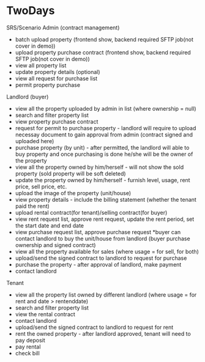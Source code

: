 # TwoDays

SRS/Scenario
Admin (contract management)
- batch upload property (frontend show, backend required SFTP job(not cover in demo))
- upload property purchase contract (frontend show, backend required SFTP job(not cover in demo))
- view all property list
- update property details (optional)
- view all request for purchase list
- permit property purchase

Landlord (buyer)
- view all the property uploaded by admin in list (where ownership = null)
- search and filter property list
- view property purchase contract
- request for permit to purchase property - landlord will require to upload necessay document to gain approval from admin (contract signed and uploaded here)
- purchase property (by unit) - after permitted, the landlord will able to buy property and once purchasing is done he/she will be the owner of the property
- view all the property owned by him/herself - will not show the sold property (sold property will be soft deleted)
- update the property owned by him/herself - furnish level, usage, rent price, sell price, etc.
- upload the image of the property (unit/house)
- view property details - include the billing statement (whether the tenant paid the rent)
- upload rental contract(for tenant)/selling contract(for buyer)
- view rent request list, approve rent request, update the rent period, set the start date and end date
- view purchase request list, approve purchase request
*buyer can contact landlord to buy the unit/house from landlord (buyer purchase ownership and signed contract)
- view all the property available for sales (where usage = for sell, for both)
- upload/send the signed contract to landlord to request for purchase
- purchase the property - after approval of landlord, make payment
- contact landlord

Tenant
- view all the property list owned by different landlord (where usage = for rent and date > rentenddate)
- search and filter property list 
- view the rental contract
- contact landlord
- upload/send the signed contract to landlord to request for rent
- rent the owned property - after landlord approved, tenant will need to pay deposit
- pay rental
- check bill
